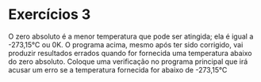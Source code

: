 # Exercícios 3

O zero absoluto é a menor temperatura que pode ser atingida; ela é igual a -273,15°C ou 0K. O programa acima, mesmo após ter sido corrigido, vai produzir resultados errados quando for fornecida uma temperatura abaixo do zero absoluto. Coloque uma verificação no programa principal que irá acusar um erro se a temperatura fornecida for abaixo de -273,15°C
